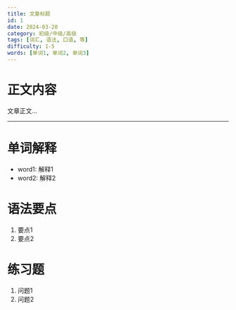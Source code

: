 ```yaml
---
title: 文章标题
id: 1
date: 2024-03-20
category: 初级/中级/高级
tags: [词汇, 语法, 口语, 等]
difficulty: 1-5
words: [单词1, 单词2, 单词3]
---
```


# 正文内容

文章正文...

---

# 单词解释

- word1: 解释1
- word2: 解释2

# 语法要点

1. 要点1
2. 要点2

# 练习题

1. 问题1
2. 问题2 